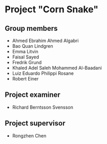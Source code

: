 # Project "Corn Snake"

## Group members
+ Ahmed Ebrahim Ahmed Algabri
+ Bao Quan Lindgren
+ Emma Litvin
+ Faisal Sayed
+ Fredrik Grund
+ Khaled Adel Saleh Mohammed Al-Baadani
+ Luiz Eduardo Philippi Rosane
+ Robert Einer

## Project examiner
+ Richard Berntsson Svensson

## Project supervisor
+ Rongzhen Chen
